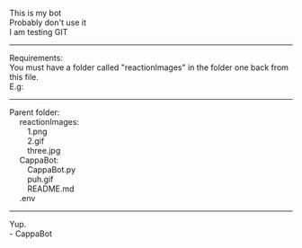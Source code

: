 This is my bot <br>
Probably don't use it <br>
I am testing GIT <br>
<hr>
Requirements: <br>
You must have a folder called "reactionImages" in the folder one back from this file. <br>
E.g: <br>
<hr>
Parent folder: <br>
&ensp;&ensp; reactionImages: <br>
&ensp;&ensp;&ensp;&ensp;  1.png <br>
&ensp;&ensp;&ensp;&ensp;  2.gif <br>
&ensp;&ensp;&ensp;&ensp;  three.jpg <br>
&ensp;&ensp; CappaBot: <br>
&ensp;&ensp;&ensp;&ensp;  CappaBot.py <br>
&ensp;&ensp;&ensp;&ensp;  puh.gif <br>
&ensp;&ensp;&ensp;&ensp;  README.md <br>
&ensp;&ensp; .env <br>
<hr>
Yup. <br>
- CappaBot

